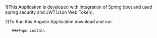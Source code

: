 1)This Application is developed with integration of Spring boot and used spring security and JWT(Json Web Token).


2)To Run this Angular Application download and run.

       ####npm install


